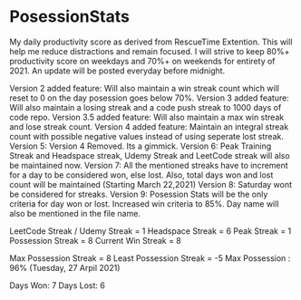 # PosessionStats

My daily productivity score as derived from RescueTime Extention.
This will help me reduce distractions and remain focused.
I will strive to keep 80%+ productivity score on weekdays and 70%+ on weekends for entirety of 2021.
An update will be posted everyday before midnight.

Version 2 added feature: Will also maintain a win streak count which will reset to 0 on the day posession goes below 70%.
Version 3 added feature: Will also maintain a losing streak and a code push streak to 1000 days of code repo.
Version 3.5 added feature: Will also maintain a max win streak and lose streak count.
Version 4 added feature: Maintain an integral streak count with possible negative values instead of using seperate lost streak.
Version 5: Version 4 Removed. Its a gimmick. 
Version 6: Peak Training Streak and Headspace streak, Udemy Streak and LeetCode streak will also be maintained now.
Version 7: All the mentioned streaks have to increment for a day to be considered won, else lost. Also, total days won and lost count will be maintained (Starting March 22,2021)
Version 8: Saturday wont be considered for streaks.
Version 9: Posession Stats will be the only criteria for day won or lost. Increased win criteria to 85%. Day name will also be mentioned in the file name.

LeetCode Streak / Udemy Streak = 1
Headspace Streak = 6
Peak Streak = 1
Possession Streak = 8
Current Win Streak = 8


Max Possession Streak = 8
Least Possession Streak = -5
Max Possession : 96% (Tuesday, 27 Arpil 2021)

Days Won: 7
Days Lost: 6




